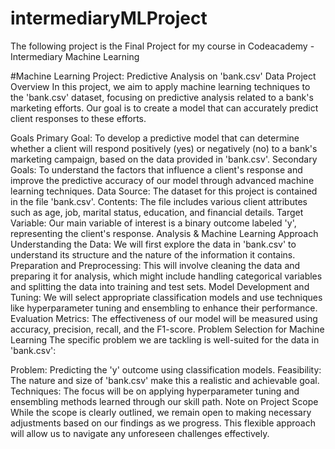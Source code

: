 # intermediaryMLProject
The following project is the Final Project for my course in Codeacademy - Intermediary Machine Learning

#Machine Learning Project: Predictive Analysis on 'bank.csv' Data
Project Overview
In this project, we aim to apply machine learning techniques to the 'bank.csv' dataset, focusing on predictive analysis related to a bank's marketing efforts. Our goal is to create a model that can accurately predict client responses to these efforts.

Goals
Primary Goal: To develop a predictive model that can determine whether a client will respond positively (yes) or negatively (no) to a bank's marketing campaign, based on the data provided in 'bank.csv'.
Secondary Goals: To understand the factors that influence a client's response and improve the predictive accuracy of our model through advanced machine learning techniques.
Data
Source: The dataset for this project is contained in the file 'bank.csv'.
Contents: The file includes various client attributes such as age, job, marital status, education, and financial details.
Target Variable: Our main variable of interest is a binary outcome labeled 'y', representing the client's response.
Analysis & Machine Learning Approach
Understanding the Data: We will first explore the data in 'bank.csv' to understand its structure and the nature of the information it contains.
Preparation and Preprocessing: This will involve cleaning the data and preparing it for analysis, which might include handling categorical variables and splitting the data into training and test sets.
Model Development and Tuning: We will select appropriate classification models and use techniques like hyperparameter tuning and ensembling to enhance their performance.
Evaluation Metrics: The effectiveness of our model will be measured using accuracy, precision, recall, and the F1-score.
Problem Selection for Machine Learning
The specific problem we are tackling is well-suited for the data in 'bank.csv':

Problem: Predicting the 'y' outcome using classification models.
Feasibility: The nature and size of 'bank.csv' make this a realistic and achievable goal.
Techniques: The focus will be on applying hyperparameter tuning and ensembling methods learned through our skill path.
Note on Project Scope
While the scope is clearly outlined, we remain open to making necessary adjustments based on our findings as we progress. This flexible approach will allow us to navigate any unforeseen challenges effectively.
